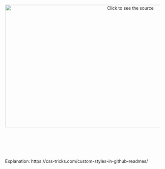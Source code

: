 <div align="center">
	<br>
	<a href="https://github.com/sindresorhus/css-in-readme-like-wat/blame/main/header.svg?1">
		<img src="header.svg" width="800" height="400" alt="Click to see the source">
	</a>
	<br>
</div>



<br>
<br>
<br>
<br>
<br>
<br>
Explanation: https://css-tricks.com/custom-styles-in-github-readmes/
